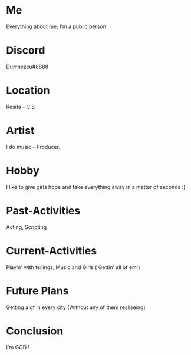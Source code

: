 # Me
Everything about me, I'm a public person 
# Discord
Dumnezeu#8888
# Location
Resita - C.S
# Artist
I do music - Producer.
# Hobby
I like to give girls hope and take everything away in a matter of seconds :)
# Past-Activities
Acting, Scripting
# Current-Activities
Playin' with fellings, Music and Girls ( Gettin' all of em')
# Future Plans
Getting a gf in every city (Without any of them realiseing)
# Conclusion
I'm GOD !
